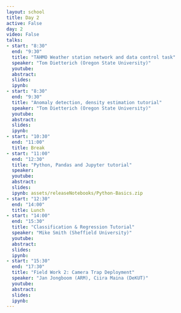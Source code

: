 ```yaml
---
layout: school
title: Day 2
active: False
day: 2
video: False
talks:
- start: "8:30"
  end: "9:30"
  title: "TAHMO Weather station network and data control task"
  speaker: "Tom Dietterich (Oregon State University)"
  youtube:
  abstract:
  slides:
  ipynb:
- start: "8:30"
  end: "9:30"
  title: "Anomaly detection, density estimation tutorial"
  speaker: "Tom Dietterich (Oregon State University)"
  youtube:
  abstract:
  slides:
  ipynb:
- start: "10:30"
  end: "11:00"
  title: Break
- start: "11:00"
  end: "12:30"
  title: "Python, Pandas and Jupyter tutorial"
  speaker:
  youtube:
  abstract:
  slides:
  ipynb: assets/releaseNotebooks/Python-Basics.zip
- start: "12:30"
  end: "14:00"
  title: Lunch
- start: "14:00"
  end: "15:30"
  title: "Classification & Regression Tutorial"
  speaker: "Mike Smith (Sheffield University)"
  youtube:
  abstract:
  slides:
  ipynb:
- start: "15:30"
  end: "17:30"
  title: "Field Work 2: Camera Trap Deployment"
  speaker: "Jan Jongboom (ARM), Ciira Maina (DeKUT)"
  youtube:
  abstract:
  slides:
  ipynb:
---
```

